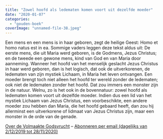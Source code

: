 ```yaml
---
title: "Zowel hoofd als ledematen komen voort uit dezelfde moeder"
date: "2020-01-07"
categories: 
  - "gouden-boek"
coverImage: "unnamed-file-38.jpeg"
---
```


Een mens en een mens is in haar geboren, zegt de heilige Geest: Homo et homo natus est in ea. Sommige vaders leggen deze tekst aldus uit: De eerste mens, die uit Maria werd geboren, is de Godmens, Jezus Christus; en de tweede een gewone mens, kind van God en van Maria door aanneming. Wanneer het hoofd van het menselijk geslacht Jezus Christus in haar werd geboren, dan is het logisch, dat ook de uitverkorenen, de ledematen van zijn mystiek Lichaam, in Maria het leven ontvangen. Een moeder brengt toch niet alleen het hoofd ter wereld zonder de ledematen; ook niet de ledematen zonder het hoofd. Dat zou immers een monster zijn in de natuur. Welnu, zo is het ook in de bovennatuur: zowel hoofd als ledematen komen voort uit dezelfde moeder. Indien dus een lid van het mystiek Lichaam van Jezus Christus, een voorbeschikte, een andere moeder zou hebben dan Maria, die het hoofd gebaard heeft, dan zou hij allerminst een uitverkorene of lidmaat van Jezus Christus zijn, maar een monster in de orde van de genade.

[Over de Volmaakte Godsvrucht](/blog/een-jaar-lang-volmaakte-godsvrucht/) – [Abonneren per email (dagelijks van 2/12/2019 tot 28/11/2020)](http://eepurl.com/9RKvX)
